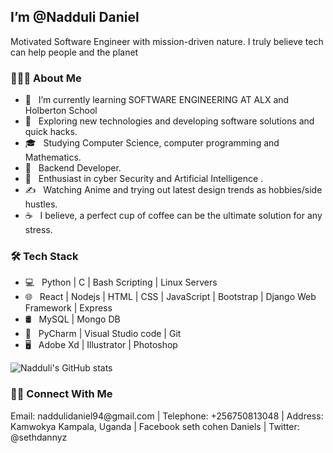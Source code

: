 <h2> I’m @Nadduli Daniel</h2>
Motivated Software Engineer with mission-driven nature. I truly believe tech can help people and the planet

<h3> 👨🏻‍💻 About Me </h3>

- 🔭 &nbsp; I’m currently learning SOFTWARE ENGINEERING AT ALX and Holberton School
- 🤔 &nbsp; Exploring new technologies and developing software solutions and quick hacks.
- 🎓 &nbsp; Studying Computer Science, computer programming and Mathematics.
- 💼 &nbsp; Backend Developer.
- 🌱 &nbsp; Enthusiast in cyber Security and Artificial Intelligence .
- ✍️ &nbsp; Watching Anime and trying out latest design trends as hobbies/side hustles.
- ☕ &nbsp; I believe, a perfect cup of coffee can be the ultimate solution for any stress. 

<h3>🛠 Tech Stack</h3>

- 💻 &nbsp; Python  | C | Bash Scripting | Linux Servers
- 🌐 &nbsp; React | Nodejs | HTML | CSS | JavaScript | Bootstrap | Django Web Framework | Express
- 🛢 &nbsp; MySQL | Mongo DB
- 🔧 &nbsp; PyCharm | Visual Studio code | Git
- 🖥 &nbsp; Adobe Xd | Illustrator | Photoshop


![Nadduli's GitHub stats](https://github-readme-stats.vercel.app/api?username=nadduli&show_icons=true&theme=radical)


<h3> 🤝🏻 Connect With Me </h3>
Email:       naddulidaniel94@gmail.com |
Telephone:   +256750813048 |
Address:     Kamwokya Kampala, Uganda |
Facebook     seth cohen Daniels |
Twitter:     @sethdannyz
